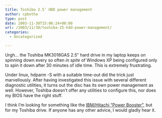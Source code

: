 ```yaml
---
title: Toshiba 2.5″ HDD power management
author: cpbotha
type: post
date: 2003-11-30T15:06:24+00:00
url: /2003/11/30/toshiba-25-hdd-power-management/
categories:
  - Uncategorized

---
```

Urgh&#8230; the Toshiba MK3018GAS 2.5&#8243; hard drive in my laptop keeps on spinning down every so often _in spite_ of Windows XP being configured only to spin it down after 30 minutes of idle time. This is extremely frustrating.

Under linux, hdparm -S with a suitable time-out did the trick just marvellously. After having investigated this issue with several different diagnostic utilities, it turns out the disc has its own power management as well. However, Toshiba doesn&#8217;t offer any utilities to configure this, nor does my BIOS have the right stuff.

I think I&#8217;m looking for something like the [IBM/Hitachi &#8220;Power Booster&#8221;][1], but for my Toshiba drive. If anyone has any other advice, I would gladly hear it.

 [1]: http://www.alphaworks.ibm.com/tech/powerbooster
